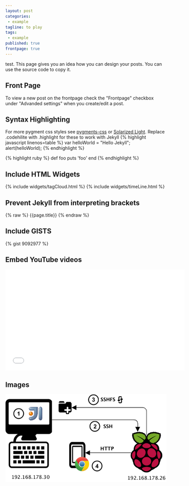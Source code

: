 ```yaml
---
layout: post
categories:
 - example
tagline: to play
tags:
 - example
published: true
frontpage: true
---
```

test. This page gives you an idea how you can design your posts. You can use the source code to copy it.   

<!-- more -->

## Front Page
To view a new post on the frontpage check the "Frontpage" checkbox under "Advanded settings" when you create/edit a post.

## Syntax Highlighting

For more pygment css styles see [pygments-css](https://github.com/richleland/pygments-css) or [Solarized Light](http://ethanschoonover.com/solarized). Replace .codehilite with .highlight for these to work with Jekyll
{% highlight javascript linenos=table %}
var helloWorld = "Hello Jekyll";
alert(helloWorld);
{% endhighlight %}

{% highlight ruby %}
def foo
  puts 'foo'
end
{% endhighlight %}

## Include HTML Widgets
{% include widgets/tagCloud.html %}
{% include widgets/timeLine.html %}

## Prevent Jekyll from interpreting brackets
{% raw %}
{{page.title}}
{% endraw %}

## Include GISTS
{% gist 9092977 %}

## Embed YouTube videos
<iframe width="560" height="315"  src="//www.youtube.com/embed/XK-dLdLQdIE" frameborder="0"></iframe>

## Images
![Develop local, run remote](/assets/images/DevEnvironment.png)